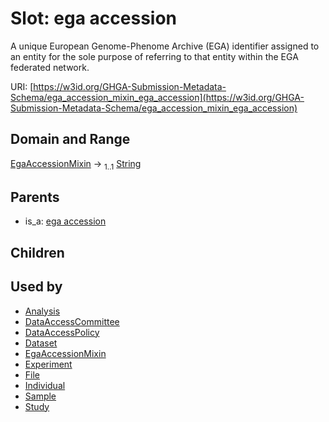 
# Slot: ega accession


A unique European Genome-Phenome Archive (EGA) identifier assigned to an entity for the sole purpose of referring to that entity within the EGA federated network.

URI: [https://w3id.org/GHGA-Submission-Metadata-Schema/ega_accession_mixin_ega_accession](https://w3id.org/GHGA-Submission-Metadata-Schema/ega_accession_mixin_ega_accession)


## Domain and Range

[EgaAccessionMixin](EgaAccessionMixin.md) &#8594;  <sub>1..1</sub> [String](types/String.md)

## Parents

 *  is_a: [ega accession](ega_accession.md)

## Children


## Used by

 * [Analysis](Analysis.md)
 * [DataAccessCommittee](DataAccessCommittee.md)
 * [DataAccessPolicy](DataAccessPolicy.md)
 * [Dataset](Dataset.md)
 * [EgaAccessionMixin](EgaAccessionMixin.md)
 * [Experiment](Experiment.md)
 * [File](File.md)
 * [Individual](Individual.md)
 * [Sample](Sample.md)
 * [Study](Study.md)
